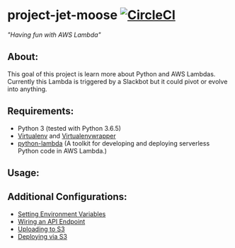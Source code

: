 # project-jet-moose [![CircleCI](https://circleci.com/gh/MaduroEngineering/project-jet-moose.svg?style=svg)](https://circleci.com/gh/MaduroEngineering/project-jet-moose)
*"Having fun with AWS Lambda"*


## About:
This goal of this project is learn more about Python and AWS Lambdas.  Currently this Lambda is triggered by a Slackbot but it could pivot or evolve into anything.

## Requirements:
* Python 3 (tested with Python 3.6.5)
* [Virtualenv](https://virtualenv.pypa.io/en/stable/installation) and [Virtualenvwrapper](https://virtualenvwrapper.readthedocs.io/en/latest/index.html")
* [python-lambda](https://github.com/nficano/python-lambda#getting-started) (A toolkit for developing and deploying serverless Python code in AWS Lambda.)

## Usage:


## Additional Configurations:
* [Setting Environment Variables](https://github.com/nficano/python-lambda#environment-variables)
* [Wiring an API Endpoint](https://github.com/nficano/python-lambda#wiring-to-an-api-endpoint)
* [Uploading to S3](https://github.com/nficano/python-lambda#uploading-to-s3)
* [Deploying via S3](https://github.com/nficano/python-lambda#deploying-via-s3)
